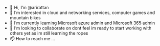 - 👋 Hi, I’m @arirattan
- 👀 I’m interested in cloud and networking services, computer games and mountain bikes 
- 🌱 I’m currently learning Microsoft azure admin and Microsoft 365 admin
- 💞️ I’m looking to collaborate on dont feel im ready to start working with others yet as im still learning the ropes
- 📫 How to reach me ...

<!---
arirattan/arirattan is a ✨ special ✨ repository because its `README.md` (this file) appears on your GitHub profile.
You can click the Preview link to take a look at your changes.
--->

